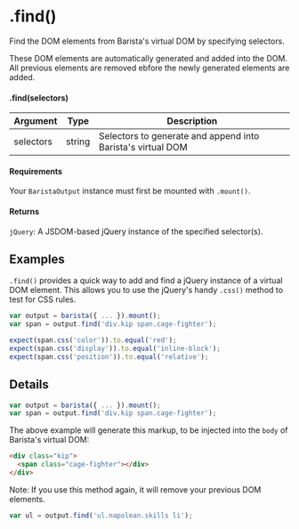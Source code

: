 # .find()

Find the DOM elements from Barista's virtual DOM by specifying selectors.

These DOM elements are automatically generated and added into the DOM. All previous elements are removed ebfore the newly generated elements are added.


#### .find(selectors)

| Argument | Type | Description |
| --- | --- | --- |
| selectors | string | Selectors to generate and append into Barista's virtual DOM |


#### Requirements

Your `BaristaOutput` instance must first be mounted with `.mount()`.


#### Returns

`jQuery`: A JSDOM-based jQuery instance of the specified selector(s).



## Examples

`.find()` provides a quick way to add and find a jQuery instance of a virtual DOM element. This allows you to use the jQuery's handy `.css()` method to test for CSS rules.

```js
var output = barista({ ... }).mount();
var span = output.find('div.kip span.cage-fighter');

expect(span.css('color')).to.equal('red');
expect(span.css('display')).to.equal('inline-block');
expect(span.css('position')).to.equal('relative');
```



## Details

```js
var output = barista({ ... }).mount();
var span = output.find('div.kip span.cage-fighter');
```

The above example will generate this markup, to be injected into the `body` of Barista's virtual DOM:
```html
<div class="kip">
  <span class="cage-fighter"></div>
</div>
```

Note: If you use this method again, it will remove your previous DOM elements.

```js
var ul = output.find('ul.napolean.skills li');
```
